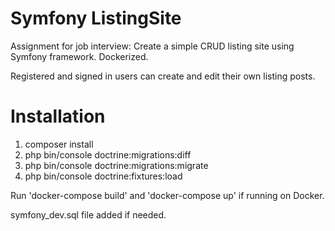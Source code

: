 # Symfony ListingSite
Assignment for job interview:
Create a simple CRUD listing site using Symfony framework.
Dockerized.

Registered and signed in users can create and edit their own listing posts.

# Installation
1. composer install
2. php bin/console doctrine:migrations:diff
3. php bin/console doctrine:migrations:migrate
4. php bin/console doctrine:fixtures:load

Run 'docker-compose build' and 'docker-compose up' if running on Docker.

symfony_dev.sql file added if needed.
